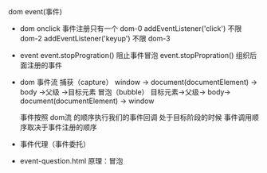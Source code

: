 dom event(事件)
- dom 
  onclick 事件注册只有一个  dom-0
  addEventListener('click') 不限 dom-2
  addEventListener('keyup') 不限 dom-3
- event
  event.stopProgration() 阻止事件冒泡
  event.stopPropration() 组织后面注册的事件
- dom 事件流
   捕获（capture）
   window -> document(documentElement) -> body ->父级 ->目标元素
   冒泡（bubble）
   目标元素->父级-> body-> document(documentElement) -> window

   事件按照 dom流 的顺序执行我们的事件回调
   处于目标阶段的时候 事件调用顺序取决于事件注册的顺序 

- 事件代理（事件委托）
- event-question.html
  原理：冒泡